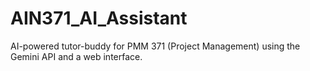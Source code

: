 # AIN371_AI_Assistant
AI-powered tutor-buddy for PMM 371 (Project Management) using the Gemini API and a web interface.
